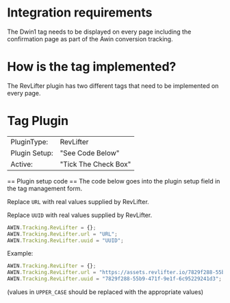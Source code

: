 
# Integration requirements

The Dwin1 tag needs to be displayed on every page including the
confirmation page as part of the Awin conversion tracking.

# How is the tag implemented?

The RevLifter plugin has two different tags that need to be implemented
on every page.

# Tag Plugin

|               |                      |
|---------------|----------------------|
| PluginType:   | RevLifter            |
| Plugin Setup: | "See Code Below"     |
| Active:       | "Tick The Check Box" |


== Plugin setup code == The code below goes into the plugin setup field
in the tag management form.

Replace `URL` with real values supplied by RevLifter.

Replace `UUID` with real values supplied by RevLifter.


``` javascript
AWIN.Tracking.RevLifter = {};
AWIN.Tracking.RevLifter.url = "URL";
AWIN.Tracking.RevLifter.uuid = "UUID";
```



Example:


``` javascript
AWIN.Tracking.RevLifter = {};
AWIN.Tracking.RevLifter.url = "https://assets.revlifter.io/7829f288-55b9-471f-9e1f-6c95229241d3.js";
AWIN.Tracking.RevLifter.uuid = "7829f288-55b9-471f-9e1f-6c95229241d3";
```



(values in `UPPER_CASE` should be replaced with the appropriate values)